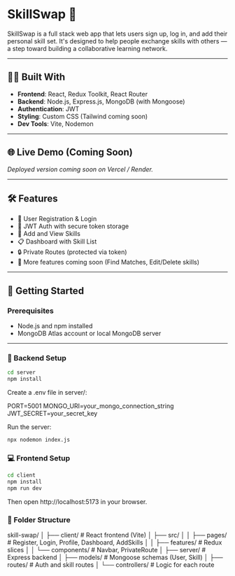 # SkillSwap 🔄

SkillSwap is a full stack web app that lets users sign up, log in, and add their personal skill set. It's designed to help people exchange skills with others — a step toward building a collaborative learning network.

---

## 🧑‍💻 Built With

- **Frontend**: React, Redux Toolkit, React Router
- **Backend**: Node.js, Express.js, MongoDB (with Mongoose)
- **Authentication**: JWT
- **Styling**: Custom CSS (Tailwind coming soon)
- **Dev Tools**: Vite, Nodemon

---

## 🌐 Live Demo (Coming Soon)
*Deployed version coming soon on Vercel / Render.*

---

## 🛠️ Features

- 🔐 User Registration & Login
- 🔁 JWT Auth with secure token storage
- 🧠 Add and View Skills
- 📋 Dashboard with Skill List
- 🔒 Private Routes (protected via token)
- 🎯 More features coming soon (Find Matches, Edit/Delete skills)

---

## 🚀 Getting Started

### Prerequisites
- Node.js and npm installed
- MongoDB Atlas account or local MongoDB server

---

### 🔧 Backend Setup

```bash
cd server
npm install
```

Create a .env file in server/:

PORT=5001
MONGO_URI=your_mongo_connection_string
JWT_SECRET=your_secret_key

Run the server:
```bash
npx nodemon index.js
```

### 💻 Frontend Setup
```bash
cd client
npm install
npm run dev
```

Then open http://localhost:5173 in your browser.

### 🔐 Folder Structure

skill-swap/
│
├── client/           # React frontend (Vite)
│   ├── src/
│   │   ├── pages/    # Register, Login, Profile, Dashboard, AddSkills
│   │   ├── features/ # Redux slices
│   │   └── components/ # Navbar, PrivateRoute
│
├── server/           # Express backend
│   ├── models/       # Mongoose schemas (User, Skill)
│   ├── routes/       # Auth and skill routes
│   └── controllers/  # Logic for each route
